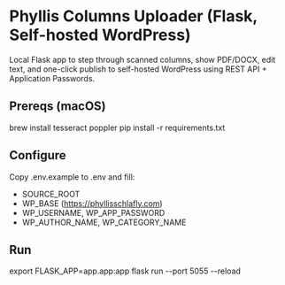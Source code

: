 # Phyllis Columns Uploader (Flask, Self-hosted WordPress)

Local Flask app to step through scanned columns, show PDF/DOCX, edit text,
and one-click publish to self-hosted WordPress using REST API + Application Passwords.

## Prereqs (macOS)
brew install tesseract poppler
pip install -r requirements.txt

## Configure
Copy .env.example to .env and fill:
- SOURCE_ROOT
- WP_BASE (https://phyllisschlafly.com)
- WP_USERNAME, WP_APP_PASSWORD
- WP_AUTHOR_NAME, WP_CATEGORY_NAME

## Run
export FLASK_APP=app.app:app
flask run --port 5055 --reload
